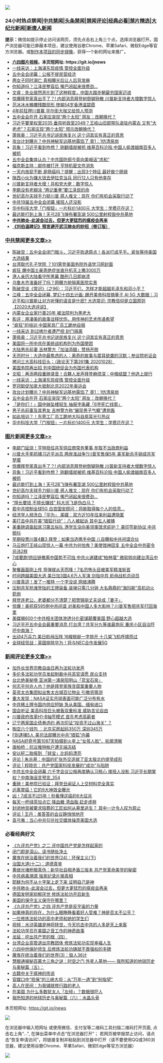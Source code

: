 ![](https://raw.githubusercontent.com/fqnews/bnews/master/64photo/fqnews-qr.jpg)

<div id="tt">
<h3>24小时热点禁闻|<a href="#%E4%B8%AD%E5%85%B1%E7%A6%81%E9%97%BB%E6%9B%B4%E5%A4%9A%E6%96%87%E7%AB%A0">中共禁闻</a>|<a href="#%E5%9B%BE%E7%89%87%E6%96%B0%E9%97%BB%E6%9B%B4%E5%A4%9A%E6%96%87%E7%AB%A0">头条禁闻</a>|<a href="#%E6%96%B0%E9%97%BB%E8%AF%84%E8%AE%BA%E6%9B%B4%E5%A4%9A%E6%96%87%E7%AB%A0">禁闻评论|<a href="#%E5%BF%85%E7%9C%8B%E7%BB%8F%E5%85%B8%E5%A5%BD%E6%96%87">经典必看|<a href="/video.md#%E7%A6%81%E7%89%87%E7%B2%BE%E9%80%89">禁片精选</a>|<a href="https://github.com/fqnews/djy/blob/master/gb/nf1351518.md#1">大纪元新闻</a>|<a href="https://github.com/fqnews/ntdtv/blob/master/gb/prog204.md#1">新唐人新闻</a></h3>
<div><b>提示：</b>微信如提示停止访问该网页，须先点击右上角三个点，选择浏览器打开。国产浏览器可能已屏蔽本项目，建议使用谷歌Chrome、苹果Safari、微软Edge等官方浏览器。或<a href="https://github.com/fqnews/bnews/blob/master/%E5%88%B6%E4%BD%9Cgit%E7%A6%81%E9%97%BB%E9%95%9C%E5%83%8F.md">制作本项目的同步镜像</a>，获得一个新的网址来推广。</div>
<ul>
<li><b><a href="http://d1.bdrive.tk/64.mp4" target="_blank">六四图片视频</a>，本页短网址: https://git.io/jnews</b></li>
<li><a href="/cbnews/20201029/1422062.md">一线采访：上海浦东现疫情 管控全面升级</a></li>
<li><a href="/headline/20201029/1422359.md">五中全会闭幕：公报不提民营经济</a></li>
<li><a href="/comments/20201029/1422106.md">两女子同时溺亡 真相曝光后让人后背发麻</a></li>
<li><a href="/topimagenews/20201029/1422198.md">你知道吗？江泽民整容后 嘴巴闭起来很费劲...</a></li>
<li><a href="/bannedvideo/20201029/1422235.md">文睿：失业居然恶化到了这种程度，中国大踏步朝最穷国家迈进</a></li>
<li><a href="/topimagenews/20201029/1422443.md">惊爆拜登家真出手了？! 内部消息拜登树倒猢狲散 川普新支持者大增数字惊人</a></li>
<li><a href="/yule/20201029/1422297.md">范冰冰水桶腰残酷现形 惨输54岁香港温碧霞</a></li>
<li><a href="/cnnews/20201029/1422263.md">4年前狂押川普赢 华尔街大咖又给惊人预测</a></li>
<li><a href="/cbnews/20201029/1421988.md">五中全会在开 石家庄突现“两个太阳” 网友：改朝换代？</a></li>
<li><a href="/bannedvideo/20201029/1422344.md">习近平要掌权至2035 垂帘听政至2049？王岐山旧部带队进驻内蒙古 又有“大老虎”？石家庄现“两个太阳” 预示改朝换代？</a></li>
<li><a href="/cbnews/20201029/1422165.md">蓬佩奥：习近平总书记讲民族复兴 这个词其实有真正的意思</a></li>
<li><a href="/cbnews/20201029/1421989.md">攻台计划曝光？中共神秘军训基地露馅了 竟1：1仿清泉岗</a></li>
<li><a href="/topimagenews/20201029/1422425.md">异象！习近平看到咋想？ 刚翻墙就被抓 维基百科沦陷 中国人偷渡越南百多人被抓</a></li>
<li><a href="/comments/20201029/1422432.md">五中全会集体认怂？中共国防部今竟向美喊话“求和”</a></li>
<li><a href="/cnnews/20201029/1422322.md">福克斯主持：邮件被打开 亨特机密文件消失</a></li>
<li><a href="/health/20201029/1422261.md">一天内放屁不断 是肠癌吗？提醒：出现3个特征 最好做个肠镜</a></li>
<li><a href="/baitai/20201029/1422224.md">陕西小伙为赚大钱去伊拉克当兵 同行12人只有他幸存</a></li>
<li><a href="/cnnews/20201029/1422110.md">川普新支持者大增！共和党大佬：数字惊人</a></li>
<li><a href="/lifebaike/20201029/1422123.md">李鹏没有老糊涂 “两记重拳”要江泽民的命</a></li>
<li><a href="/topimagenews/20201029/1422215.md">世纪高尔夫球手力挺川普 感人推文：现在 你们有机会采取行动了</a></li>
<li><a href="/headline/20201029/1422375.md">中共19届五中全会闭幕 接班人还没影</a></li>
<li><a href="/cbnews/20201029/1421984.md">华中科技大学「门按钮」一片标价1400元 大学生：学费花在这？</a></li>
<li><a href="/topimagenews/20201029/1422258.md">最远能打到上海！天弓2B飞弹布署澎湖 500公里射程毁中共基地</a></li>
<li><b><a href="/comments/20200211/1275071.md" target="_blank">中共肺炎-此波会过去，但更大更猛烈的瘟疫会再来</a></b></li>
<li><b><a href="/comments/20200207/1272816.md" target="_blank">《刘伯温碑记》预言避开武汉肺炎的妙招（修订版）</a></b></li>
</ul>
</div>

<div class="catlist">
<h3><a href="/cbnews/" target="_blank">中共禁闻</a><span><a href="/cbnews/" target="_blank" rel="nofollow">更多文章>></a></span></h3>
<ul>
<li><a href="/cbnews/20201030/1422580.md" target="_blank">陈破空：五中全会闭门暗斗，习近平败退原点！各派打成平手。紧张等待美国大选结果</a></li>
<li><a href="/cbnews/20201030/1422528.md" target="_blank">台湾取代孔子学院 ？101荣登美国务院外语学习网封面</a></li>
<li><a href="/cbnews/20201030/1422527.md" target="_blank">疯狂 爆中国土豪患绝症坐直升机天上撒3000万</a></li>
<li><a href="/cbnews/20201030/1422526.md" target="_blank">港人亲历大陆看守所黑幕 酷刑几日即崩溃</a></li>
<li><a href="/cbnews/20201030/1422511.md" target="_blank">乌鲁木齐准备好了吗？网曝方舱隔离医院实景</a></li>
<li><a href="/cbnews/20201030/1422480.md" target="_blank">陈破空谈《常识》（之96）：习近平们，怎样才能超越毛泽东和邓小平？</a></li>
<li><a href="/cbnews/20201029/1422424.md" target="_blank">江峰：五中全会闭幕, 梦幻十四五计画: 踢开美帝科技搞量子 AI 5G 大数据｜习近平和川普能让对方听懂的语言是什麽? 大选常识: 宗教信仰是立国原则【2020大选评说】</a></li>
<li><a href="/cbnews/20201029/1422310.md" target="_blank">内蒙女企业家行善20年 被法院判为黑老大</a></li>
<li><a href="/cbnews/20201029/1422274.md" target="_blank">影评：用凄美的故事诠释忧伤，用传神的艺术传递希望</a></li>
<li><a href="/cbnews/20201029/1422277.md" target="_blank">&#8220;疯狂&#8221;的培训 中国家具厂员工跪地自掴</a></li>
<li><a href="/cbnews/20201029/1422216.md" target="_blank">一线采访 到过喀什者遭严控 封门隔离</a></li>
<li><a href="/cbnews/20201029/1422165.md" target="_blank">蓬佩奥：习近平总书记讲民族复兴 这个词其实有真正的意思</a></li>
<li><a href="/cbnews/20201029/1422164.md" target="_blank">美国将一所中共在美统战机构列为外国使团</a></li>
<li><a href="/cbnews/20201029/1422140.md" target="_blank">大陆男杀前妻 吉林警方「加油添醋」赞扬开脱</a></li>
<li><a href="/cbnews/20201029/1422098.md" target="_blank">天亮时分：大选中最焦虑的人；离奇的故事与震耳欲聋的沉默；参议院听证会拷问三大高科技巨头；（政论天下第261集 20201028）</a></li>
<li><a href="/cbnews/20201029/1422074.md" target="_blank">美国务院再出招 列中国统促会为外国代表机构</a></li>
<li><a href="/cbnews/20201029/1422073.md" target="_blank">文昭：再添两段重磅录音！合夥人发声拜登麻烦深；中俄结盟？他选上就行</a></li>
<li><a href="/cbnews/20201029/1422062.md" target="_blank">一线采访：上海浦东现疫情 管控全面升级</a></li>
<li><a href="/cbnews/20201029/1421990.md" target="_blank">罗冠聪促加拿大抵制北京2022年奥运会</a></li>
<li><a href="/cbnews/20201029/1421989.md" target="_blank">攻台计划曝光？中共神秘军训基地露馅了 竟1：1仿清泉岗</a></li>
<li><a href="/cbnews/20201029/1421988.md" target="_blank">五中全会在开 石家庄突现“两个太阳” 网友：改朝换代？</a></li>
<li><a href="/cbnews/20201029/1421987.md" target="_blank">「是你们！」国中妹坠楼轻生 抽屉字条藏「6字死亡线索」</a></li>
<li><a href="/cbnews/20201029/1421986.md" target="_blank">男子杀前妻及其男友 吉林警方称“展现男子气概”遭炮轰</a></li>
<li><a href="/cbnews/20201029/1421985.md" target="_blank">如此培训？！东莞工厂员工跪地大叫自扇耳光引热议</a></li>
<li><a href="/cbnews/20201029/1421984.md" target="_blank">华中科技大学「门按钮」一片标价1400元 大学生：学费花在这？</a></li>

</ul>
</div>
<div class="catlist">
<h3><a href="/topimagenews/" target="_blank">图片新闻</a><span><a href="/topimagenews/" target="_blank" rel="nofollow">更多文章>></a></span></h3>
<ul>
<li><a href="/topimagenews/20201030/1422510.md" target="_blank">电邮门延烧！亨特担任共军供应商常务董事 牟取不当政商利益</a></li>
<li><a href="/topimagenews/20201030/1422482.md" target="_blank">川普大手笔抓捕习近平派员 两岸准战争?川普军售保5年 美军新杀手锏成共军梦魇</a></li>
<li><a href="/topimagenews/20201029/1422443.md" target="_blank">惊爆拜登家真出手了？! 内部消息拜登树倒猢狲散 川普新支持者大增数字惊人</a></li>
<li><a href="/topimagenews/20201029/1422425.md" target="_blank">异象！习近平看到咋想？ 刚翻墙就被抓 维基百科沦陷 中国人偷渡越南百多人被抓</a></li>
<li><a href="/topimagenews/20201029/1422258.md" target="_blank">最远能打到上海！天弓2B飞弹布署澎湖 500公里射程毁中共基地</a></li>
<li><a href="/topimagenews/20201029/1422215.md" target="_blank">世纪高尔夫球手力挺川普 感人推文：现在 你们有机会采取行动了</a></li>
<li><a href="/topimagenews/20201029/1422198.md" target="_blank">你知道吗？江泽民整容后 嘴巴闭起来很费劲&#8230;</a></li>
<li><a href="/topimagenews/20201029/1422138.md" target="_blank">“擅长要钱 不擅长赚钱” 科大讯飞是伪白马？</a></li>
<li><a href="/topimagenews/20201029/1422100.md" target="_blank">若中共控制全球5G 白宫国安顾问：将能取得每个人的信息&#8230;</a></li>
<li><a href="/topimagenews/20201029/1421983.md" target="_blank">经济学人频洗白「华为」 美媒︰双方近10年往来利益遭隐匿</a></li>
<li><a href="/topimagenews/20201029/1421973.md" target="_blank">美打击中共在美“猎狐行动”：八人被起诉 其中五人被捕</a></li>
<li><a href="/topimagenews/20201029/1421907.md" target="_blank">美重磅调查起底习第五纵队 港学生没向美领事馆求庇护？ 美印签新协议 中共颤抖</a></li>
<li><a href="/topimagenews/20201029/1421896.md" target="_blank">早期投票川普4赢3 拜登：如果当选携手中国 儿自曝和中共间谍合伙</a></li>
<li><a href="/topimagenews/20201028/1421820.md" target="_blank">马云炮打王岐山现惊人一幕 中共为何怕鬼？美使馆神回复 五中全会中共密令忌讳2样</a></li>
<li><a href="/topimagenews/20201028/1421733.md" target="_blank">7成要跑!供应链撤离中国势不可挡 中共火速建成“柏林墙” 微软转向建台湾云中心</a></li>
<li><a href="/topimagenews/20201028/1421679.md" target="_blank">聚餐画面刚上传 导弹就从天而降！7名恐怖头目被美军精准斩首</a></li>
<li><a href="/topimagenews/20201028/1421678.md" target="_blank">时间跨越美国大选 美日加3国4.6万人军演 剑指中共 航母战机总动员</a></li>
<li><a href="/topimagenews/20201028/1421638.md" target="_blank">川普真逗！发了一推特 一个字没说 网络沸腾</a></li>
<li><a href="/topimagenews/20201028/1421637.md" target="_blank">压制共军抢滩登陆的王牌装备 装弹只需几分钟 大名鼎鼎的“海玛斯”高机动火箭炮</a></li>
<li><a href="/topimagenews/20201028/1421562.md" target="_blank">拜登连老公、老婆都分不清楚？把贺锦丽丈夫说成「妻子」</a></li>
<li><a href="/topimagenews/20201028/1421324.md" target="_blank">惊爆！美抓获595例中共间谍 对美和中国人多大影响？川普军售把共军打回海里</a></li>
<li><a href="/topimagenews/20201028/1421323.md" target="_blank">美媒揭600个中共相关团体渗透分化密谋颠覆美国 野心超越大选</a></li>
<li><a href="/topimagenews/20201027/1421239.md" target="_blank">习近平开五中全会最重要消息 打台湾？共军分九等谁最炮灰 重庆小区自治吓坏中南海？</a></li>
<li><a href="/topimagenews/20201027/1420910.md" target="_blank">出动4万兵力 美日航母压阵 16艘舰艇一字排开 十几架飞机呼啸而过</a></li>
<li><a href="/topimagenews/20201027/1420728.md" target="_blank">全球经贸战：英国排除华为！将与NEC合作发展5G</a></li>

</ul>
</div>
<div class="catlist">
<h3><a href="/comments/" target="_blank">新闻评论</a><span><a href="/comments/" target="_blank" rel="nofollow">更多文章>></a></span></h3>
<ul>
<li><a href="/comments/20201030/1422577.md" target="_blank">加外长世界宗教自由日再为法轮功发声</a></li>
<li><a href="/comments/20201030/1422576.md" target="_blank">多伦多法轮功学员发起制裁中共高官请愿 民众支持</a></li>
<li><a href="/comments/20201030/1422575.md" target="_blank">台北绝美秘境 亚洲第一涌泉阳明山「蓝宝石泉」</a></li>
<li><a href="/comments/20201030/1422556.md" target="_blank">何志平何许人也？他是拜登家族贪腐案重要人物</a></li>
<li><a href="/comments/20201030/1422555.md" target="_blank">英资太古集团拟出售太古城百亿物业 引撤资猜测</a></li>
<li><a href="/comments/20201030/1422554.md" target="_blank">重大发现：NASA证实月球表面可能广泛分布有水</a></li>
<li><a href="/comments/20201030/1422538.md" target="_blank">中共稀土牌令国内供应短缺 急从美国、缅甸进口</a></li>
<li><a href="/comments/20201030/1422537.md" target="_blank">国会听证 美高科技巨头被轰双重标准 威胁言论自由</a></li>
<li><a href="/comments/20201030/1422536.md" target="_blank">川普政府改革H1-B抽签模式 首先考虑高薪者</a></li>
<li><a href="/comments/20201030/1422535.md" target="_blank">辽宁两家国企债券违约 再次印证“投资不过山海关” ？</a></li>
<li><a href="/comments/20201030/1422523.md" target="_blank">掏空六个钱包 ：北京买房起码350万 深圳345万</a></li>
<li><a href="/comments/20201030/1422504.md" target="_blank">FBI逮捕5人 美司法部曝光中共“猎狐”内幕</a></li>
<li><a href="/comments/20201030/1422503.md" target="_blank">NASA好奇号第1087天拍摄到火星上“女孩人脸”，轮廓清晰</a></li>
<li><a href="/comments/20201030/1422486.md" target="_blank">唐柏桥：抗议推特帐户遭无端冻结</a></li>
<li><a href="/comments/20201030/1422459.md" target="_blank">安以轩二胎报到 「娃宝」比妈妈漂亮</a></li>
<li><a href="/comments/20201030/1422456.md" target="_blank">评论 | 朱兆基：中国的扩张外交造就了亚太版北约提早成形</a></li>
<li><a href="/comments/20201030/1422455.md" target="_blank">评论 | 程晓农：共产党国家科技发展的“成功”与陷阱</a></li>
<li><a href="/comments/20201030/1422452.md" target="_blank">中共五中全会闭幕 六千字会议公报再度确认习核心 接班人没影 习近平长期掌权？中南海谣言预言_354</a></li>
<li><a href="/comments/20201030/1422449.md" target="_blank">重磅！美参院已验证：拜登丑闻证人上交材料完全真实</a></li>
<li><a href="/comments/20201030/1422448.md" target="_blank">远离胃癌！它的9大神效全曝光</a></li>
<li><a href="/comments/20201030/1422447.md" target="_blank">凶！7成活不过5年！秒看懂这癌的6大征兆</a></li>
<li><a href="/comments/20201030/1422446.md" target="_blank">每天一杯绿茶加点它 降血糖 清血脂 赶走虚胖</a></li>
<li><a href="/comments/20201029/1422438.md" target="_blank">封闭地宫被要求陪葬的工匠如何从墓里逃生？ 其中一计令人叹为观止</a></li>
<li><a href="/comments/20201029/1422437.md" target="_blank">评论 | 王丹：羞答答的会议静悄悄地开</a></li>
<li><a href="/comments/20201029/1422433.md" target="_blank">袁弓夷：当心中共勾兑社交媒体操弄美国大选</a></li>

</ul>
</div>

<div class="catlist">
<h3>必看经典好文</h3>
<ul>
<li><a href="/bookonline/20131116/201055.md" target="_blank">《九评共产党》之二 评中国共产党是怎样起家的</a></li>
<li><a href="/tculture/20200803/1373949.md" target="_blank">闭门即是深山，读书随处净土</a></li>
<li><a href="/cbnews/20180907/994846.md" target="_blank">魔鬼在统治着我们的世界(24)：环保主义(下)</a></li>
<li><a href="/cbnews/20180318/916241.md" target="_blank">治国大道(十二)：道德真鉴</a></li>
<li><a href="/lifebaike/20180921/1001174.md" target="_blank">黄继光堵枪眼真伪：新华社自相矛盾三版本 共产党革命美学的秘密</a></li>
<li><a href="/ccpdope/20200412/1311165.md" target="_blank">中共病毒溯源 独家纪录片揭真相</a></li>
<li><a href="/ccpdope/20190803/1168965.md" target="_blank">耶稣为何不从十字架上走下来 证明自己是神</a></li>
<li><a href="/comments/20200211/1275071.md" target="_blank">中共肺炎-此波会过去，但更大更猛烈的瘟疫会再来</a></li>
<li><a href="/comments/20200722/1364497.md" target="_blank">德国发明家抑郁厌世 修炼法轮功开启新生</a></li>
<li><a href="/lifebaike/20200520/1331379.md" target="_blank">美国的保守主义保守在哪里？</a></li>
<li><a href="/bookonline/20131116/201053.md" target="_blank">《九评共产党》之四 评共产党是反宇宙的力量</a></li>
<li><a href="/comments/20200623/1346844.md" target="_blank">如果神真的存在，为什么眼睁睁看着好人受难？神是否太不公平？</a></li>
<li><a href="/cbnews/20200702/1354550.md" target="_blank">一位修炼法轮功的高中老师和她的学生们</a></li>
<li><a href="/comments/20200623/1273653.md" target="_blank">视频：水浒英雄是神将转世，今天抗击中共的人多是天上来客</a></li>
<li><a href="/comments/20200511/1326751.md" target="_blank">法轮功学员在美国之音工作的神奇故事</a></li>
<li><a href="/comments/20200930/1405812.md" target="_blank">龙延：挖出共产党的根（四）</a></li>
<li><a href="/comments/20200528/1335859.md" target="_blank">台湾企业高管退出宗教团体 修炼法轮功实现幸福人生</a></li>
<li><a href="/comments/20200926/1403542.md" target="_blank">六四中他保护师生 后修炼法轮功铸就不畏强权的丰碑</a></li>
<li><a href="/topimagenews/20180521/945342.md" target="_blank">魔鬼在统治着我们的世界(3)：毁人36计</a></li>
<li><a href="/cbnews/20170907/819423.md" target="_blank">慧眼通揭秘百慕大三角之谜：时空之门 外星人基地—— 我所知道的地球历史与奥秘篇（五）：</a></li>
<li><a href="/ccpdope/20200531/1337409.md" target="_blank">古籍中关于瘟神的传说</a></li>
<li><a href="/cbnews/20200624/1349641.md" target="_blank">官媒口中“担保”的三峡大坝：从“万年一遇”到“别指望”</a></li>
<li><a href="/tculture/20121023/72121.md" target="_blank">高人在民间：为我铺就修行路的老人</a></li>
<li><a href="/comments/20200427/1319933.md" target="_blank">在美国 为什么多数犹太人「左倾」？数据很吓人</a></li>
<li><a href="/cbnews/20171115/856086.md" target="_blank">我所知道的地球历史与奥秘篇（六）：水晶头骨</a></li>

</ul>
</div>

本页短网址: https://git.io/jnews

![](https://raw.githubusercontent.com/fqnews/bnews/master/64photo/fqnews-qr.jpg)

在浏览器中输入短网址 或使用微信、支付宝等二维码工具扫描二维码打开页面, 点击右上角"...", 在弹出菜单中点击“在浏览器打开”； 若网页被举报禁止访问，请点击“恢复申请访问”，将链接复制并粘贴到浏览器中打开（请不要使用QQ或360浏览器，建议使用谷歌Chrome、苹果Safari、微软Edge等官方浏览器）

![](https://raw.githubusercontent.com/fqnews/bnews/master/64photo/wx.jpg)